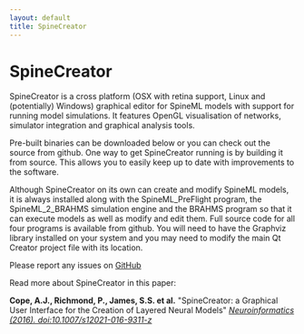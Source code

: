 ```yaml
---
layout: default
title: SpineCreator
---
```


# SpineCreator

SpineCreator is a cross platform (OSX with retina support, Linux and
(potentially) Windows) graphical editor for SpineML models with
support for running model simulations. It features OpenGL
visualisation of networks, simulator integration and graphical
analysis tools.

Pre-built binaries can be downloaded below or you can
check out the source from github.  One way to get SpineCreator running
is by building it from source. This allows you to easily keep up to
date with improvements to the software.

Although SpineCreator on its own can create and modify SpineML models,
it is always installed along with the SpineML_PreFlight program, the
SpineML_2_BRAHMS simulation engine and the BRAHMS program so that it
can execute models as well as modify and edit them.  Full source code
for all four programs is available from github. You will need to have
the Graphviz library installed on your system and you may need to
modify the main Qt Creator project file with its location.

Please report any issues on [GitHub](http://github.com/spineml/spinecreator/issues?state=open)

Read more about SpineCreator in this paper:

**Cope, A.J., Richmond, P., James, S.S. et al.** "SpineCreator: a
  Graphical User Interface for the Creation of Layered Neural Models"
  [*Neuroinformatics (2016). doi:10.1007/s12021-016-9311-z*](http://link.springer.com/article/10.1007/s12021-016-9311-z)
